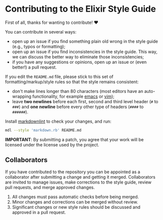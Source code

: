 # Contributing to the Elixir Style Guide

First of all, thanks for wanting to contribute! :heart:

You can contribute in several ways:

* open up an issue if you find something plain old wrong in the style guide
  (e.g., typos or formatting);
* open up an issue if you find inconsistencies in the style guide. This way, we
  can discuss the better way to eliminate those inconsistencies;
* if you have any suggestions or opinions, open up an issue or (even better!) a
  pull request.

If you edit the `README.md` file, please stick to this set of
formatting/markup/style rules so that the style remains consistent:

* don't make lines longer than 80 characters (most editors have an auto-wrapping
  functionality, for example [emacs](http://emacswiki.org/emacs/LineWrap) or
  [vim](http://vim.wikia.com/wiki/Automatic_word_wrapping));
* leave **two newlines** before each first, second and third level header (`#`
  to `###`) and **one newline** before every other type of headers (`####` to
  `######`).

Install [markdownlint](https://github.com/mivok/markdownlint) to check your
changes, and run:

```sh
mdl --style 'markdown.rb' README.md
```

**IMPORTANT**: By submitting a patch, you agree that your work will be
licensed under the license used by the project.


## Collaborators

If you have contributed to the repository you can be appointed as a collaborator
after submitting a change and getting it merged. Collaborators are invited to
manage issues, make corrections to the style guide, review pull requests, and
merge approved changes.

1. All changes must pass automatic checks before being merged.
1. Minor changes and corrections can be merged without review.
1. Significant changes or new style rules should be discussed and approved in a
   pull request.
